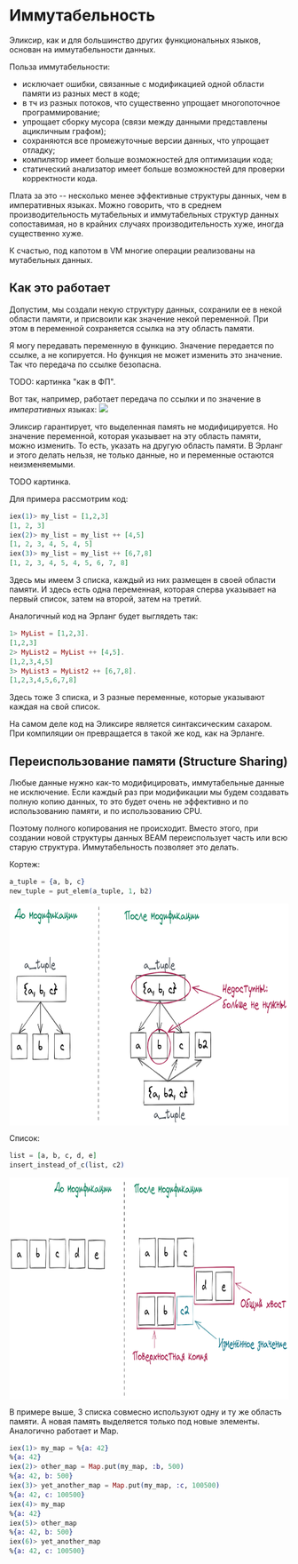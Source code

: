 # Иммутабельность

Эликсир, как и для большинство других функциональных языков, основан на иммутабельности данных.

Польза иммутабельности:
- исключает ошибки, связанные с модификацией одной области памяти из разных мест в коде;
- в тч из разных потоков, что существенно упрощает многопоточное программирование;
- упрощает сборку мусора (связи между данными представлены ацикличным графом);
- сохраняются все промежуточные версии данных, что упрощает отладку;
- компилятор имеет больше возможностей для оптимизации кода;
- статический анализатор имеет больше возможностей для проверки корректности кода.

Плата за это -- несколько менее эффективные структуры данных, чем в императивных языках. Можно говорить, что в среднем производительность мутабельных и иммутабельных структур данных сопоставимая, но в крайних случаях производительность хуже, иногда существенно хуже.

К счастью, под капотом в VM многие операции реализованы на мутабельных данных.


## Как это работает

Допустим, мы создали некую структуру данных, сохранили ее в некой области памяти, и присвоили как значение некой переменной. При этом в переменной сохраняется ссылка на эту область памяти.

Я могу передавать переменную в функцию. Значение передается по ссылке, а не копируется. Но функция не может изменить это значение. Так что передача по ссылке безопасна.

TODO: картинка "как в ФП".

Вот так, например, работает передача по ссылки и по значение в _императивных_ языках:
![](https://miro.medium.com/max/1000/0*MedRs5ElYs6i8mqH.gif)

Эликсир гарантирует, что выделенная память не модифицируется. Но значение переменной, которая указывает на эту область памяти, можно изменить. То есть, указать на другую область памяти. В Эрланг и этого делать нельзя, не только данные, но и переменные остаются неизменяемыми.

TODO картинка.

Для примера рассмотрим код:

```elixir
iex(1)> my_list = [1,2,3]
[1, 2, 3]
iex(2)> my_list = my_list ++ [4,5]
[1, 2, 3, 4, 5, 4, 5]
iex(3)> my_list = my_list ++ [6,7,8]
[1, 2, 3, 4, 5, 4, 5, 6, 7, 8]
```

Здесь мы имеем 3 списка, каждый из них размещен в своей области памяти. И здесь есть одна переменная, которая сперва указывает на первый список, затем на второй, затем на третий.

Аналогичный код на Эрланг будет выглядеть так:
```elixir
1> MyList = [1,2,3].
[1,2,3]
2> MyList2 = MyList ++ [4,5].
[1,2,3,4,5]
3> MyList3 = MyList2 ++ [6,7,8].
[1,2,3,4,5,6,7,8]
```
Здесь тоже 3 списка, и 3 разные переменные, которые указывают каждая на свой список.

На самом деле код на Эликсире является синтаксическим сахаром. При компиляции он превращается в такой же код, как на Эрланге.


## Переиспользование памяти (Structure Sharing)

Любые данные нужно как-то модифицировать, иммутабельные данные не исключение. Если каждый раз при модификации мы будем создавать полную копию данных, то это будет очень не эффективно и по использованию памяти, и по использованию CPU.

Поэтому полного копирования не происходит. Вместо этого, при создании новой структуры данных BEAM переиспользует часть или всю старую структура. Иммутабельность позволяет это делать.

<!-- TODO: У Саши Журича взять картинки, как работает structure sharing для tuple и list.
page 38. -->

Кортеж:
```elixir
a_tuple = {a, b, c}
new_tuple = put_elem(a_tuple, 1, b2)
```
<img src="./imgs/tuple2.png" height="400px" align="center">

Список: 
```elixir
list = [a, b, c, d, e]
insert_instead_of_c(list, c2)
```
<img src="./imgs/list.png" height="400px" align="center">

В примере выше, 3 списка совмесно используют одну и ту же область памяти. А новая память выделяется только под новые элементы. Аналогично работает и Map.

```elixir
iex(1)> my_map = %{a: 42}
%{a: 42}
iex(2)> other_map = Map.put(my_map, :b, 500)
%{a: 42, b: 500}
iex(3)> yet_another_map = Map.put(my_map, :c, 100500)
%{a: 42, c: 100500}
iex(4)> my_map
%{a: 42}
iex(5)> other_map
%{a: 42, b: 500}
iex(6)> yet_another_map
%{a: 42, c: 100500}
```
